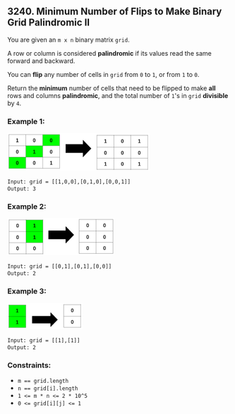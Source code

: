 ## 3240. Minimum Number of Flips to Make Binary Grid Palindromic II

You are given an ```m x n``` binary matrix ```grid```.

A row or column is considered **palindromic** if its values read the same forward and backward.

You can **flip** any number of cells in ```grid``` from ```0``` to ```1```, or from ```1``` to ```0```.

Return the **minimum** number of cells that need to be flipped to make **all** rows and columns **palindromic**, and the total number of ```1```'s in ```grid``` **divisible** by ```4```.

### Example 1:

![Example 1](images/example1.png)

```
Input: grid = [[1,0,0],[0,1,0],[0,0,1]]
Output: 3
```
### Example 2:

![Example 2](images/example2.png)

```
Input: grid = [[0,1],[0,1],[0,0]]
Output: 2
```
### Example 3:

![Example 3](images/example3.png)

```
Input: grid = [[1],[1]]
Output: 2
```

### Constraints:

* ```m == grid.length```
* ```n == grid[i].length```
* ```1 <= m * n <= 2 * 10^5```
* ```0 <= grid[i][j] <= 1```